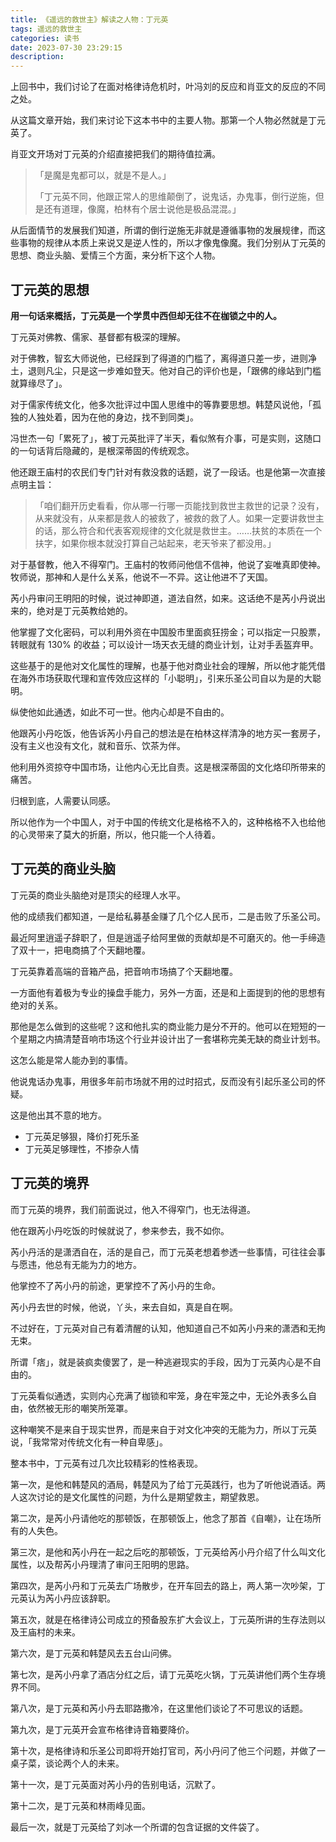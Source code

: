 ```yaml
---
title: 《遥远的救世主》解读之人物：丁元英
tags: 遥远的救世主
categories: 读书
date: 2023-07-30 23:29:15
description:
---
```


上回书中，我们讨论了在面对格律诗危机时，叶冯刘的反应和肖亚文的反应的不同之处。

从这篇文章开始，我们来讨论下这本书中的主要人物。那第一个人物必然就是丁元英了。

肖亚文开场对丁元英的介绍直接把我们的期待值拉满。

> 「是魔是鬼都可以，就是不是人。」
>
> 「丁元英不同，他跟正常人的思维颠倒了，说鬼话，办鬼事，倒行逆施，但是还有道理，像魔，柏林有个居士说他是极品混混。」

从后面情节的发展我们知道，所谓的倒行逆施无非就是遵循事物的发展规律，而这些事物的规律从本质上来说又是逆人性的，所以才像鬼像魔。我们分别从丁元英的思想、商业头脑、爱情三个方面，来分析下这个人物。

## 丁元英的思想

**用一句话来概括，丁元英是一个学贯中西但却无往不在枷锁之中的人。**

丁元英对佛教、儒家、基督都有极深的理解。

对于佛教，智玄大师说他，已经踩到了得道的门槛了，离得道只差一步，进则净土，退则凡尘，只是这一步难如登天。他对自己的评价也是，「跟佛的缘站到门槛就算缘尽了」。

对于儒家传统文化，他多次批评过中国人思维中的等靠要思想。韩楚风说他，「孤独的人独处着，因为在他的身边，找不到同类」。

冯世杰一句「累死了」，被丁元英批评了半天，看似煞有介事，可是实则，这随口的一句话背后隐藏的，是根深蒂固的传统观念。

他还跟王庙村的农民们专门针对有救没救的话题，说了一段话。也是他第一次直接点明主旨：

> 「咱们翻开历史看看，你从哪一行哪一页能找到救世主救世的记录？没有，从来就没有，从来都是救人的被救了，被救的救了人。如果一定要讲救世主的话，那么符合和代表客观规律的文化就是救世主。……扶贫的本质在一个扶字，如果你根本就没打算自己站起来，老天爷来了都没用。」

对于基督教，他入不得窄门。王庙村的牧师问他信不信神，他说了妄唯真即使神。牧师说，那神和人是什么关系，他说不一不异。这让他进不了天国。

芮小丹审问王明阳的时候，说过神即道，道法自然，如来。这话绝不是芮小丹说出来的，绝对是丁元英教给她的。

他掌握了文化密码，可以利用外资在中国股市里面疯狂捞金；可以指定一只股票，转眼就有 130% 的收益；可以设计一场天衣无缝的商业计划，让对手丢盔弃甲。

这些基于的是他对文化属性的理解，也基于他对商业社会的理解，所以他才能凭借在海外市场获取代理和宣传效应这样的「小聪明」，引来乐圣公司自以为是的大聪明。

纵使他如此通透，如此不可一世。他内心却是不自由的。

他跟芮小丹吃饭，他告诉芮小丹自己的想法是在柏林这样清净的地方买一套房子，没有主义也没有文化，就和音乐、饮茶为伴。

他利用外资掠夺中国市场，让他内心无比自责。这是根深蒂固的文化烙印所带来的痛苦。

归根到底，人需要认同感。

所以他作为一个中国人，对于中国的传统文化是格格不入的，这种格格不入也给他的心灵带来了莫大的折磨，所以，他只能一个人待着。

## 丁元英的商业头脑

丁元英的商业头脑绝对是顶尖的经理人水平。

他的成绩我们都知道，一是给私募基金赚了几个亿人民币，二是击败了乐圣公司。

最近阿里逍遥子辞职了，但是逍遥子给阿里做的贡献却是不可磨灭的。他一手缔造了双十一，把电商搞了个天翻地覆。

丁元英靠着高端的音箱产品，把音响市场搞了个天翻地覆。

一方面他有着极为专业的操盘手能力，另外一方面，还是和上面提到的他的思想有绝对的关系。

那他是怎么做到的这些呢？这和他扎实的商业能力是分不开的。他可以在短短的一个星期之内搞清楚音响市场这个行业并设计出了一套堪称完美无缺的商业计划书。

这怎么能是常人能办到的事情。

他说鬼话办鬼事，用很多年前市场就不用的过时招式，反而没有引起乐圣公司的怀疑。

这是他出其不意的地方。

- 丁元英足够狠，降价打死乐圣
- 丁元英足够理性，不掺杂人情

## 丁元英的境界

而丁元英的境界，我们前面说过，他入不得窄门，也无法得道。

他在跟芮小丹吃饭的时候就说了，参来参去，我不如你。

芮小丹活的是潇洒自在，活的是自己，而丁元英老想着参透一些事情，可往往会事与愿违，他总有无能为力的地方。

他掌控不了芮小丹的前途，更掌控不了芮小丹的生命。

芮小丹去世的时候，他说，丫头，来去自如，真是自在啊。









不过好在，丁元英对自己有着清醒的认知，他知道自己不如芮小丹来的潇洒和无拘无束。

所谓「痞」，就是装疯卖傻罢了，是一种逃避现实的手段，因为丁元英内心是不自由的。

丁元英看似通透，实则内心充满了枷锁和牢笼，身在牢笼之中，无论外表多么自由，依然被无形的嘲笑所笼罩。

这种嘲笑不是来自于现实世界，而是来自于对文化冲突的无能为力，所以丁元英说，「我常常对传统文化有一种自卑感」。

整本书中，丁元英有过几次比较精彩的性格表现。

第一次，是他和韩楚风的酒局，韩楚风为了给丁元英践行，也为了听他说酒话。两人这次讨论的是文化属性的问题，为什么是期望救主，期望救恩。

第二次，是芮小丹请他吃的那顿饭，在那顿饭上，他念了那首《自嘲》，让在场所有的人失色。

第三次，是他和芮小丹在一起之后吃的那顿饭，丁元英给芮小丹介绍了什么叫文化属性，以及帮芮小丹理清了审问王阳明的思路。

第四次，是芮小丹和丁元英去广场散步，在开车回去的路上，两人第一次吵架，丁元英认为芮小丹应该辞职。

第五次，就是在格律诗公司成立的预备股东扩大会议上，丁元英所讲的生存法则以及王庙村的未来。

第六次，是丁元英和韩楚风去五台山问佛。

第七次，是芮小丹拿了酒店分红之后，请丁元英吃火锅，丁元英讲他们两个生存境界不同。

第八次，是丁元英和芮小丹去耶路撒冷，在这里他们谈论了不可思议的话题。

第九次，是丁元英开会宣布格律诗音箱要降价。

第十次，是格律诗和乐圣公司即将开始打官司，芮小丹问了他三个问题，并做了一桌子菜，谈论两个人的未来。

第十一次，是丁元英面对芮小丹的告别电话，沉默了。

第十二次，是丁元英和林雨峰见面。

最后一次，就是丁元英给了刘冰一个所谓的包含证据的文件袋了。
